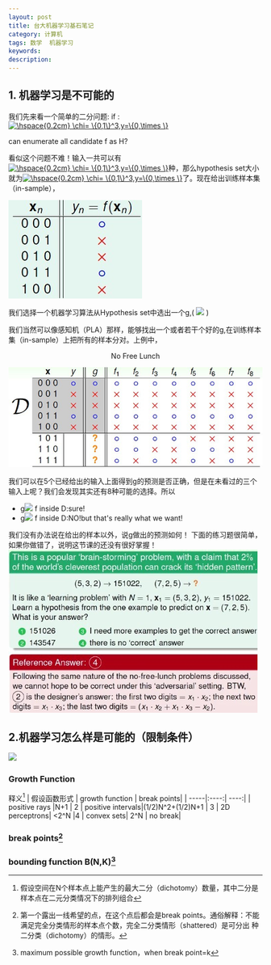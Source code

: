 ```yaml
---
layout: post
title: 台大机器学习基石笔记
category: 计算机
tags: 数学  机器学习
keywords: 
description: 
---
```


## 1. 机器学习是不可能的<br>
我们先来看一个简单的二分问题:
if :<a href="https://www.codecogs.com/eqnedit.php?latex=\hspace{0.2cm}&space;\chi=&space;\{0,1\}^3,y=\{0,\times&space;\}" target="_blank"><img src="https://latex.codecogs.com/gif.latex?\hspace{0.2cm}&space;\chi=&space;\{0,1\}^3,y=\{0,\times&space;\}" title="\hspace{0.2cm} \chi= \{0,1\}^3,y=\{0,\times \}" /></a>  

can enumerate all candidate f as H?  

看似这个问题不难！输入一共可以有<a href="https://www.codecogs.com/eqnedit.php?latex=\hspace{0.2cm}&space;\chi=&space;\{0,1\}^3,y=\{0,\times&space;\}" target="_blank"><img src="https://latex.codecogs.com/gif.latex?\hspace{0.2cm}&space;\chi=&space;\{0,1\}^3,y=\{0,\times&space;\}" title="\hspace{0.2cm} \chi= \{0,1\}^3,y=\{0,\times \}" /></a>种，那么hypothesis set大小就为<a href="https://www.codecogs.com/eqnedit.php?latex=\hspace{0.2cm}&space;\chi=&space;\{0,1\}^3,y=\{0,\times&space;\}" target="_blank"><img src="https://latex.codecogs.com/gif.latex?\hspace{0.2cm}&space;\chi=&space;\{0,1\}^3,y=\{0,\times&space;\}" title="\hspace{0.2cm} \chi= \{0,1\}^3,y=\{0,\times \}" /></a>了。现在给出训练样本集（in-sample），    

![2](/public/img/4_1.jpg)   



<p>我们选择一个机器学习算法从Hypothesis set中选出一个g,( <img src="http://www.forkosh.com/mathtex.cgi? \small pick\hspace{0.1cm}g\epsilon H,with \hspace{0.1cm}all\hspace{0.1cm} g(x_n)=y_n(like\hspace{0.1cm} PLA\hspace{0.2cm}algorithm).\hspace{0.2cm} \underline{Does\hspace{0.2cm} g\approx f?}">  )       


我们当然可以像感知机（PLA）那样，能够找出一个或者若干个好的g,在训练样本集（in-sample）上把所有的样本分对。上例中，
<center>No Free Lunch</center>     

![1](/public/img/4_2.jpg)   

我们可以在5个已经给出的输入上面得到g的预测是否正确，但是在未看过的三个输入上呢？我们会发现其实还有8种可能的选择。所以        

* g<img src="http://www.forkosh.com/mathtex.cgi? \small \approx"> f  inside D:sure!
* g<img src="http://www.forkosh.com/mathtex.cgi? \small \approx"> f  inside D:NO!but that's really what we want!   
 
我们没有办法说在给出的样本以外，说g做出的预测如何！
下面的练习题很简单，如果你做错了，说明这节课的还没有很好掌握！
![3](/public/img/4_1_funTime.jpg)
## 2.机器学习怎么样是可能的（限制条件）
<img src="http://www.forkosh.com/mathtex.cgi? \Large x=\frac{-b\pm\sqrt{b^2-4ac}}{2a}">



### Growth Function    
释义[^1] 
| 假设函数形式 | growth function | break points|
| -----|:----:|  ----:|
| positive rays   |N+1    | 2
| positive intervals|(1/2)N^2+(1/2)N+1 |  3
| 2D perceptrons| <2^N |4
| convex sets| 2^N |  no break|   

### break points[^2] 
### bounding function B(N,K)[^3]

[^1]:假设空间在N个样本点上能产生的最大二分（dichotomy）数量，其中二分是样本点在二元分类情况下的排列组合
[^2]: 第一个露出一线希望的点，在这个点后都会是break points。通俗解释：不能满足完全分类情形的样本点个数，完全二分类情形（shattered）是可分出  种二分类（dichotomy）的情形。

[^3]: maximum possible growth function，when break point=k